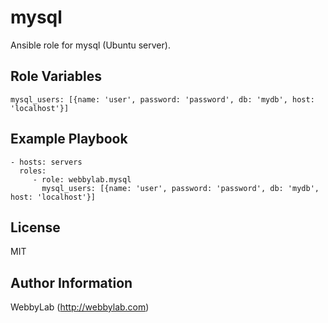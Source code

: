 mysql
=========

Ansible role for mysql (Ubuntu server).

Role Variables
--------------

    mysql_users: [{name: 'user', password: 'password', db: 'mydb', host: 'localhost'}]

Example Playbook
----------------

    - hosts: servers
      roles:
         - role: webbylab.mysql
           mysql_users: [{name: 'user', password: 'password', db: 'mydb', host: 'localhost'}]

License
-------

MIT

Author Information
------------------

WebbyLab (http://webbylab.com)
